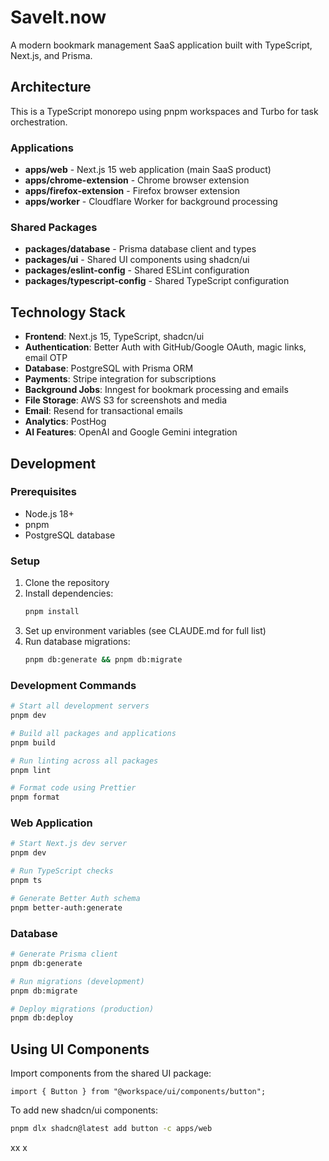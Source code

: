 # SaveIt.now

A modern bookmark management SaaS application built with TypeScript, Next.js, and Prisma.

## Architecture

This is a TypeScript monorepo using pnpm workspaces and Turbo for task orchestration.

### Applications

- **apps/web** - Next.js 15 web application (main SaaS product)
- **apps/chrome-extension** - Chrome browser extension
- **apps/firefox-extension** - Firefox browser extension
- **apps/worker** - Cloudflare Worker for background processing

### Shared Packages

- **packages/database** - Prisma database client and types
- **packages/ui** - Shared UI components using shadcn/ui
- **packages/eslint-config** - Shared ESLint configuration
- **packages/typescript-config** - Shared TypeScript configuration

## Technology Stack

- **Frontend**: Next.js 15, TypeScript, shadcn/ui
- **Authentication**: Better Auth with GitHub/Google OAuth, magic links, email OTP
- **Database**: PostgreSQL with Prisma ORM
- **Payments**: Stripe integration for subscriptions
- **Background Jobs**: Inngest for bookmark processing and emails
- **File Storage**: AWS S3 for screenshots and media
- **Email**: Resend for transactional emails
- **Analytics**: PostHog
- **AI Features**: OpenAI and Google Gemini integration

## Development

### Prerequisites

- Node.js 18+
- pnpm
- PostgreSQL database

### Setup

1. Clone the repository
2. Install dependencies:
   ```bash
   pnpm install
   ```
3. Set up environment variables (see CLAUDE.md for full list)
4. Run database migrations:
   ```bash
   pnpm db:generate && pnpm db:migrate
   ```

### Development Commands

```bash
# Start all development servers
pnpm dev

# Build all packages and applications
pnpm build

# Run linting across all packages
pnpm lint

# Format code using Prettier
pnpm format
```

### Web Application

```bash
# Start Next.js dev server
pnpm dev

# Run TypeScript checks
pnpm ts

# Generate Better Auth schema
pnpm better-auth:generate
```

### Database

```bash
# Generate Prisma client
pnpm db:generate

# Run migrations (development)
pnpm db:migrate

# Deploy migrations (production)
pnpm db:deploy
```

## Using UI Components

Import components from the shared UI package:

```tsx
import { Button } from "@workspace/ui/components/button";
```

To add new shadcn/ui components:

```bash
pnpm dlx shadcn@latest add button -c apps/web
```

xx
x
